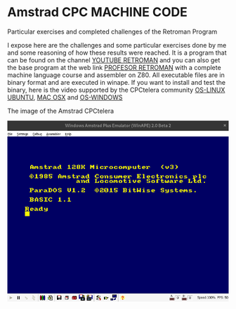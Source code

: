 # Amstrad CPC MACHINE CODE
Particular exercises and completed challenges of the Retroman Program


I expose here are the challenges and some particular exercises done by me and some reasoning of how these results were reached. 
It is a program that can be found on the channel [YOUTUBE RETROMAN](https://www.youtube.com/@ProfesorRetroman/about) and you can also get the base 
program at the web link [PROFESOR RETROMAN](https://profesorretroman.com/) with a complete machine language course and assembler on Z80. All executable 
files are in binary format and are executed in winape. If you want to install and test the binary, here is the video supported by the CPCtelera community [OS-LINUX UBUNTU](https://www.youtube.com/watch?v=aItoD7OfdkM), [MAC OSX](https://www.youtube.com/watch?v=4a_dh0WXWic) and [OS-WINDOWS](https://www.youtube.com/watch?v=YIrbPEinYp0&list=RDCMUCSdIAKvPxlB3VlFDCBvI46A&index=3)

The image of the Amstrad CPCtelera

![](images/amstradcpc.png)
